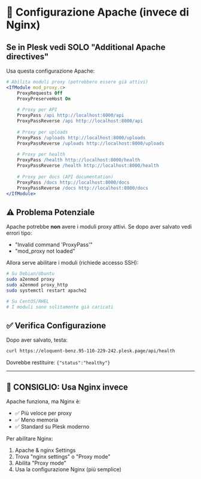 # 🔧 Configurazione Apache (invece di Nginx)

## Se in Plesk vedi SOLO "Additional Apache directives"

Usa questa configurazione Apache:

```apache
# Abilita moduli proxy (potrebbero essere già attivi)
<IfModule mod_proxy.c>
    ProxyRequests Off
    ProxyPreserveHost On
    
    # Proxy per API
    ProxyPass /api http://localhost:8000/api
    ProxyPassReverse /api http://localhost:8000/api
    
    # Proxy per uploads
    ProxyPass /uploads http://localhost:8000/uploads
    ProxyPassReverse /uploads http://localhost:8000/uploads
    
    # Proxy per health
    ProxyPass /health http://localhost:8000/health
    ProxyPassReverse /health http://localhost:8000/health
    
    # Proxy per docs (API documentation)
    ProxyPass /docs http://localhost:8000/docs
    ProxyPassReverse /docs http://localhost:8000/docs
</IfModule>
```

## ⚠️ Problema Potenziale

Apache potrebbe **non** avere i moduli proxy attivi. Se dopo aver salvato vedi errori tipo:

- "Invalid command 'ProxyPass'"
- "mod_proxy not loaded"

Allora serve abilitare i moduli (richiede accesso SSH):

```bash
# Su Debian/Ubuntu
sudo a2enmod proxy
sudo a2enmod proxy_http
sudo systemctl restart apache2

# Su CentOS/RHEL
# I moduli sono solitamente già caricati
```

## ✅ Verifica Configurazione

Dopo aver salvato, testa:

```bash
curl https://eloquent-benz.95-110-229-242.plesk.page/api/health
```

Dovrebbe restituire: `{"status":"healthy"}`

---

## 🎯 CONSIGLIO: Usa Nginx invece

Apache funziona, ma Nginx è:
- ✅ Più veloce per proxy
- ✅ Meno memoria
- ✅ Standard su Plesk moderno

Per abilitare Nginx:
1. Apache & nginx Settings
2. Trova "nginx settings" o "Proxy mode"  
3. Abilita "Proxy mode"
4. Usa la configurazione Nginx (più semplice)


